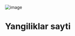 ![image](https://user-images.githubusercontent.com/113704620/220077278-404944f9-0b4e-44ac-b2d3-9c0d8d34fc0a.png)
# Yangiliklar sayti 

